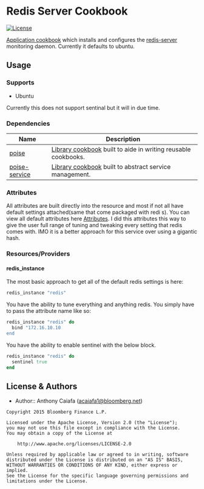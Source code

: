 # Redis Server Cookbook
[![License](https://img.shields.io/badge/license-Apache_2-blue.svg)](https://www.apache.org/licenses/LICENSE-2.0)

[Application cookbook][0] which installs and configures the [redis-server][1] monitoring daemon. Currently it defaults to ubuntu. 

## Usage
### Supports
- Ubuntu 

Currently this does not support sentinal but it will in due time.

### Dependencies
| Name | Description |
|------|-------------|
| [poise][2] | [Library cookbook][4] built to aide in writing reusable cookbooks. |
| [poise-service][3] | [Library cookbook][4] built to abstract service management. |

### Attributes
All attributes are built directly into the resource and most if not all have default settings attached(same that come packaged with redi    s). You can view all default attributes here [Attributes][5]. I did this attributes this way to give the user full range of tuning and tweaking every setting that redis comes with. IMO it is a better approach for this service over using a gigantic hash.

### Resources/Providers

#### redis_instance
The most basic approach to get all of the default redis settings is here:

```ruby
redis_instance "redis"
```

You have the ability to tune everything and anything redis. You simply have to pass the attribute name like so:

```ruby
redis_instance "redis" do
  bind "172.16.10.10
end
```

You have the ability to enable sentinel with the below block.
```ruby 
redis_instance "redis" do 
  sentinel true
end
```

License & Authors
-----------------
- Author:: Anthony Caiafa (<acaiafa1@bloomberg.net>)

```text
Copyright 2015 Bloomberg Finance L.P.

Licensed under the Apache License, Version 2.0 (the "License");
you may not use this file except in compliance with the License.
You may obtain a copy of the License at

    http://www.apache.org/licenses/LICENSE-2.0

Unless required by applicable law or agreed to in writing, software
distributed under the License is distributed on an "AS IS" BASIS,
WITHOUT WARRANTIES OR CONDITIONS OF ANY KIND, either express or implied.
See the License for the specific language governing permissions and
limitations under the License.
```

[0]: http://blog.vialstudios.com/the-environment-cookbook-pattern#theapplicationcookbook
[1]: http://redis.io/
[2]: https://github.com/poise/poise
[3]: https://github.com/poise/poise-service
[4]: http://blog.vialstudios.com/the-environment-cookbook-pattern#thelibrarycookbook
[5]: libraries/redis_instance.rb

